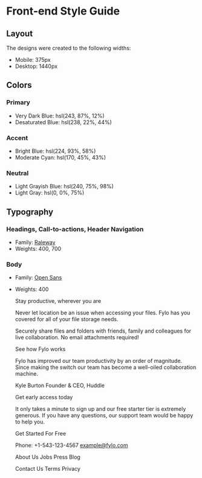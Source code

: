 # Front-end Style Guide

## Layout

The designs were created to the following widths:

- Mobile: 375px
- Desktop: 1440px

## Colors

### Primary

- Very Dark Blue: hsl(243, 87%, 12%)
- Desaturated Blue: hsl(238, 22%, 44%)

### Accent

- Bright Blue: hsl(224, 93%, 58%)
- Moderate Cyan: hsl(170, 45%, 43%)

### Neutral

- Light Grayish Blue: hsl(240, 75%, 98%)
- Light Gray: hsl(0, 0%, 75%)

## Typography

### Headings, Call-to-actions, Header Navigation

- Family: [Raleway](https://fonts.google.com/specimen/Raleway)
- Weights: 400, 700

### Body

- Family: [Open Sans](https://fonts.google.com/specimen/Open+Sans)
- Weights: 400

 

  Stay productive, wherever you are

  Never let location be an issue when accessing your files. Fylo has you 
  covered for all of your file storage needs.

  Securely share files and folders with friends, family and colleagues for 
  live collaboration. No email attachments required!

  See how Fylo works

  Fylo has improved our team productivity by an order of magnitude. Since 
  making the switch our team has become a well-oiled collaboration machine.

  Kyle Burton
  Founder & CEO, Huddle

  Get early access today

  It only takes a minute to sign up and our free starter tier is extremely generous. 
  If you have any questions, our support team would be happy to help you.

  Get Started For Free

  Phone: +1-543-123-4567
  example@fylo.com

  About Us
  Jobs
  Press
  Blog

  Contact Us
  Terms
  Privacy